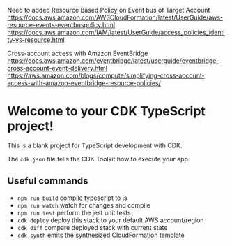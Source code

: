 
Need to added Resource Based Policy on Event bus of Target Account
https://docs.aws.amazon.com/AWSCloudFormation/latest/UserGuide/aws-resource-events-eventbuspolicy.html
https://docs.aws.amazon.com/IAM/latest/UserGuide/access_policies_identity-vs-resource.html

Cross-account access with Amazon EventBridge
https://docs.aws.amazon.com/eventbridge/latest/userguide/eventbridge-cross-account-event-delivery.html
https://aws.amazon.com/blogs/compute/simplifying-cross-account-access-with-amazon-eventbridge-resource-policies/

# Welcome to your CDK TypeScript project!

This is a blank project for TypeScript development with CDK.

The `cdk.json` file tells the CDK Toolkit how to execute your app.

## Useful commands

 * `npm run build`   compile typescript to js
 * `npm run watch`   watch for changes and compile
 * `npm run test`    perform the jest unit tests
 * `cdk deploy`      deploy this stack to your default AWS account/region
 * `cdk diff`        compare deployed stack with current state
 * `cdk synth`       emits the synthesized CloudFormation template
